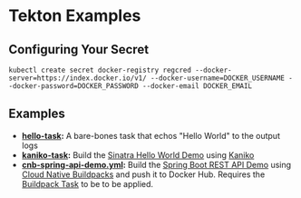 # Tekton Examples

## Configuring Your Secret

`kubectl create secret docker-registry regcred --docker-server=https://index.docker.io/v1/ --docker-username=DOCKER_USERNAME --docker-password=DOCKER_PASSWORD --docker-email DOCKER_EMAIL`

## Examples

- **[hello-task](https://github.com/BrianMMcClain/tekton-examples/blob/main/hello-task.yml):** A bare-bones task that echos "Hello World" to the output logs
- **[kaniko-task](https://github.com/BrianMMcClain/tekton-examples/blob/main/kaniko-task.yml):** Build the [Sinatra Hello World Demo](https://github.com/BrianMMcClain/sinatra-hello-world) using [Kaniko](https://github.com/GoogleContainerTools/kaniko)
- **[cnb-spring-api-demo.yml](https://github.com/BrianMMcClain/tekton-examples/blob/main/cnb-spring-api-demo.yml):** Build the [Spring Boot REST API Demo](https://github.com/BrianMMcClain/spring-boot-api-demo) using [Cloud Native Buildpacks](https://buildpacks.io/) and push it to Docker Hub. Requires the [Buildpack Task](https://github.com/tektoncd/catalog/tree/master/buildpacks) to be to be applied.